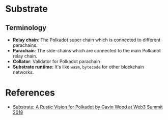 # Substrate

## Terminology
* __Relay chain__: The Polkadot super chain which is connected to different parachains.
* __Parachain__: The side-chains which are connected to the main Polkadot relay chain.
* __Collator__: Validator for Polkadot parachain
* __Substrate runtime__: It's like `wasm`, `bytecode` for other blockchain networks.

# References
* [Substrate: A Rustic Vision for Polkadot by Gavin Wood at Web3 Summit 2018](https://www.youtube.com/watch?v=0IoUZdDi5Is)